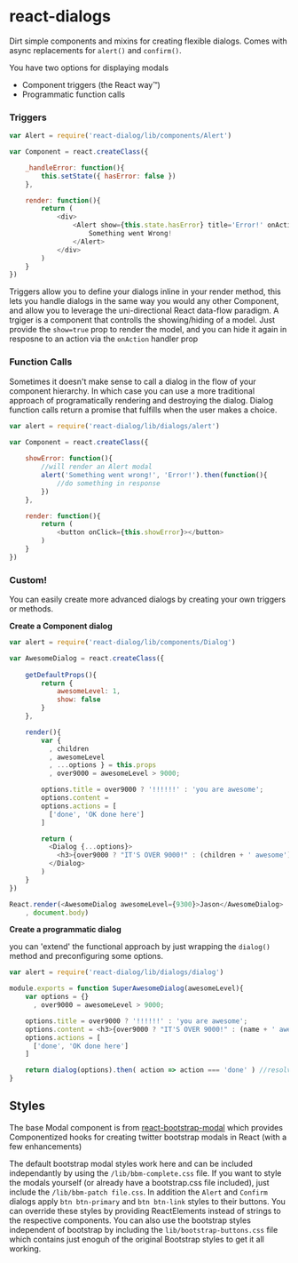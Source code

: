 react-dialogs
======================

Dirt simple components and mixins for creating flexible dialogs. Comes with async replacements for `alert()` and 
`confirm()`.

You have two options for displaying modals

- Component triggers (the React way™)
- Programmatic function calls

### Triggers

```javascript
var Alert = require('react-dialog/lib/components/Alert')

var Component = react.createClass({

    _handleError: function(){
        this.setState({ hasError: false })
    },

    render: function(){
        return (
            <div>
                <Alert show={this.state.hasError} title='Error!' onAction={this._handleError}>
                    Something went Wrong!
                </Alert>
            </div>
        )
    }    
})
```

Triggers allow you to define your dialogs inline in your render method, this lets you handle dialogs in the same way you would any other Component, and allow you to leverage the uni-directional React data-flow paradigm. A trgiger is a component that controlls the showing/hiding of a model. Just provide the `show=true` prop to render the model, and you can hide it again in resposne to an action via the `onAction` handler prop

### Function Calls

Sometimes it doesn't make sense to call a dialog in the flow of your component hierarchy. In which case you can use a more traditional approach of programatically rendering and destroying the dialog. Dialog function calls return a promise that fulfills when the user makes a choice.

```javascript
var alert = require('react-dialog/lib/dialogs/alert')

var Component = react.createClass({
    
    showError: function(){
        //will render an Alert modal
        alert('Something went wrong!', 'Error!').then(function(){
            //do something in response
        })
    },

    render: function(){
        return (
            <button onClick={this.showError}></button>
        )
    }    
})
```

### Custom!

You can easily create more advanced dialogs by creating your own triggers or methods. 

__Create a Component dialog__

```javascript
var alert = require('react-dialog/lib/components/Dialog')

var AwesomeDialog = react.createClass({
    
    getDefaultProps(){
        return {
            awesomeLevel: 1,
            show: false
        }
    },

    render(){
        var { 
          , children
          , awesomeLevel
          , ...options } = this.props
          , over9000 = awesomeLevel > 9000;

        options.title = over9000 ? '!!!!!!' : 'you are awesome';
        options.content = 
        options.actions = [
          ['done', 'OK done here']
        ]

        return (
          <Dialog {...options}>
            <h3>{over9000 ? "IT'S OVER 9000!" : (children + ' awesome')}</h3>
          </Dialog>
        )
    }    
})

React.render(<AwesomeDialog awesomeLevel={9300}>Jason</AwesomeDialog>
    , document.body)
```

__Create a programmatic dialog__

you can 'extend' the functional approach by just wrapping the `dialog()` method and preconfiguring some options.

```javascript
var alert = require('react-dialog/lib/dialogs/dialog')

module.exports = function SuperAwesomeDialog(awesomeLevel){
    var options = {}
      , over9000 = awesomeLevel > 9000;

    options.title = over9000 ? '!!!!!!' : 'you are awesome';
    options.content = <h3>{over9000 ? "IT'S OVER 9000!" : (name + ' awesome')}</h3>
    options.actions = [
      ['done', 'OK done here']
    ]

    return dialog(options).then( action => action === 'done' ) //resolves true now for clicking the button
}
```


## Styles
The base Modal component is from [react-bootstrap-modal](https://github.com/jquense/react-bootstrap-modal) which provides Componentized hooks for creating twitter bootstrap modals in React (with a few enhancements)

The default bootstrap modal styles work here and can be included independantly by using the `/lib/bbm-complete.css` file. If you want to style the modals yourself (or already have a bootstrap.css file included), just include the `/lib/bbm-patch file.css`. In addition the `Alert` and `Confirm` dialogs apply `btn btn-primary` and  `btn btn-link` styles to their buttons. You can override these styles by providing ReactElements instead of strings to the respective components. You can also use the bootstrap styles independent of bootstrap by including the `lib/bootstrap-buttons.css` file which contains just enoguh of the original Bootstrap styles to get it all working.
